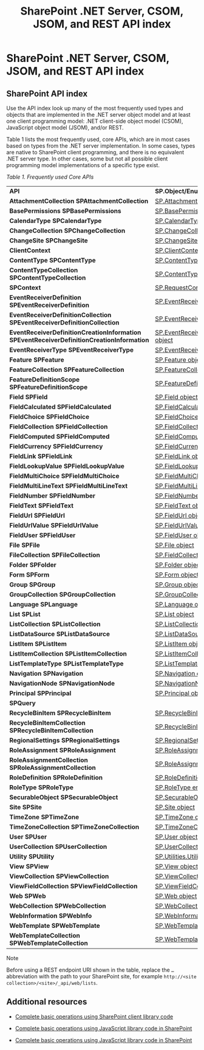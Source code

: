 ﻿---
title: SharePoint .NET Server, CSOM, JSOM, and REST API index
ms.date: 09/25/2017
ms.prod: sharepoint
---


# SharePoint .NET Server, CSOM, JSOM, and REST API index

 
 


## SharePoint API index

Use the API index look up many of the most frequently used types and objects that are implemented in the .NET server object model and at least one client programming model: .NET client-side object model (CSOM), JavaScript object model (JSOM), and/or REST.
 

 
Table 1 lists the most frequently used, core APIs, which are in most cases based on types from the .NET server implementation. In some cases, types are native to SharePoint client programming, and there is no equivalent .NET server type. In other cases, some but not all possible client programming model implementations of a specific type exist.
 

 
 *Table 1. Frequently used Core APIs* 
 

||||
|:-----|:-----|:-----|
|**API**|**SP.Object/Enumeration (sp.js)**|**REST Endpoint**|
|**AttachmentCollection** **SPAttachmentCollection**| [SP.AttachmentCollection](http://msdn.microsoft.com/library/28247ba7-eeaf-e1fc-0609-fb4c39b5d53c%28Office.15%29.aspx)| `…/_api/web/lists('<list id>')/items(<item id>)/attachmentfiles`|
|**BasePermissions** **SPBasePermissions**| [SP.BasePermissions object](http://msdn.microsoft.com/library/40349d51-1068-08c6-8ba4-b23ee58396c4%28Office.15%29.aspx)|N/A|
|**CalendarType** **SPCalendarType**| [SP.CalendarType enumeration](http://msdn.microsoft.com/library/33242ef7-1300-b534-6e8e-c5df1a3df85b%28Office.15%29.aspx)|N/A|
|**ChangeCollection** **SPChangeCollection**| [SP.ChangeCollection object](http://msdn.microsoft.com/library/528b8776-f295-77ff-5403-a3556b4f3081%28Office.15%29.aspx)| `…/_api/web/getchanges(changequery)`|
|**ChangeSite** **SPChangeSite**| [SP.ChangeSite enumeration](http://msdn.microsoft.com/library/fab86803-f106-97d0-6e97-696c91f210cd%28Office.15%29.aspx)|N/A|
|**ClientContext**| [SP.ClientContext object](http://msdn.microsoft.com/library/662619d3-60b9-92a8-5da7-b481c9b73c79%28Office.15%29.aspx)| `…/_api/contextinfo`|
|**ContentType** **SPContentType**| [SP.ContentType object](http://msdn.microsoft.com/library/5418f5ad-8a47-3bf7-a8ac-99b10ba04294%28Office.15%29.aspx)| `…/_api/web/contenttypes('<content type id>')`|
|**ContentTypeCollection** **SPContentTypeCollection**| [SP.ContentTypeCollection object](http://msdn.microsoft.com/library/e89cc14d-40ea-5e7a-c3db-efe7e6697445%28Office.15%29.aspx)| `…/_api/web/contenttypes`|
|**SPContext**| [SP.RequestContext object](http://msdn.microsoft.com/library/7bf846f5-e049-ca89-14b7-cf9fed8a82f1%28Office.15%29.aspx)|N/A|
|**EventReceiverDefinition** **SPEventReceiverDefinition**| [SP.EventReceiverDefinition object](http://msdn.microsoft.com/library/7d78e562-fb0e-2e87-aa47-022aa0c5848c%28Office.15%29.aspx)| `…/_api/web/eventreceivers`|
|**EventReceiverDefinitionCollection** **SPEventReceiverDefinitionCollection**| [SP.EventReceiverDefinitionCollection object](http://msdn.microsoft.com/library/1a495e76-00ab-4e20-e824-c3612458448d%28Office.15%29.aspx)| `…/_api/web/eventreceivers(eventreceiverid)`|
|**EventReceiverDefinitionCreationInformation** **SPEventReceiverDefinitionCreationInformation**| [SP.EventReceiverDefinitionCreationInformation object](http://msdn.microsoft.com/library/38382946-d098-b658-306f-019ee4d0e15e%28Office.15%29.aspx)|N/A|
|**EventReceiverType** **SPEventReceiverType**| [SP.EventReceiverType enumeration](http://msdn.microsoft.com/library/8b4db240-9814-052c-fb67-1e840b610969%28Office.15%29.aspx)|N/A|
|**Feature** **SPFeature**| [SP.Feature object](http://msdn.microsoft.com/library/e998df87-9250-17d1-737d-a37092f36ec8%28Office.15%29.aspx)| `…/_api/web/features(featureid)`|
|**FeatureCollection** **SPFeatureCollection**| [SP.FeatureCollection object](http://msdn.microsoft.com/library/ab02330d-3102-8342-5641-a9a4f6a48772%28Office.15%29.aspx)| `…/_api/web/features`|
|**FeatureDefinitionScope** **SPFeatureDefinitionScope**| [SP.FeatureDefinitionScope enumeration](http://msdn.microsoft.com/library/574f7613-5707-d0ad-dc72-02d639a299ff%28Office.15%29.aspx)|N/A|
|**Field** **SPField**| [SP.Field object](http://msdn.microsoft.com/library/d1e50cda-8d5e-47aa-8c78-23b1707dca04%28Office.15%29.aspx)| […/_api/web/fields('<field id>')](http://msdn.microsoft.com/library/fields-rest-api-reference%28Office.15%29.aspx#bk_Field)|
|**FieldCalculated** **SPFieldCalculated**| [SP.FieldCalculated object](http://msdn.microsoft.com/library/40a5b764-f1be-482b-7779-88e9bbb3f70a%28Office.15%29.aspx)| […/_api/web/fields('<field id>')](http://msdn.microsoft.com/library/fields-rest-api-reference%28Office.15%29.aspx#bk_FieldCalculated)|
|**FieldChoice** **SPFieldChoice**| [SP.FieldChoice object](http://msdn.microsoft.com/library/4521054f-8b98-892a-1e4f-016684e2872f%28Office.15%29.aspx)| […/_api/web/fields('<field id>')](http://msdn.microsoft.com/library/fields-rest-api-reference%28Office.15%29.aspx#bk_FieldMultiChoice)|
|**FieldCollection** **SPFieldCollection**| [SP.FieldCollection object](http://msdn.microsoft.com/library/db532e07-a4e8-d2f8-4ac8-c14de4adc761%28Office.15%29.aspx)| […/_api/web/fields](http://msdn.microsoft.com/library/fields-rest-api-reference%28Office.15%29.aspx#bk_FieldCollection)|
|**FieldComputed** **SPFieldComputed**| [SP.FieldComputed object](http://msdn.microsoft.com/library/c00fcb21-1aab-6aff-cc9c-a7b1c9cd70f6%28Office.15%29.aspx)| […/_api/web/fields('<field id>')](http://msdn.microsoft.com/library/fields-rest-api-reference%28Office.15%29.aspx#bk_FieldComputed)|
|**FieldCurrency** **SPFieldCurrency**| [SP.FieldCurrency object](http://msdn.microsoft.com/library/aef1c982-fb34-3c5c-a6dc-659fd16b32e7%28Office.15%29.aspx)| […/_api/web/fields('<field id>')](http://msdn.microsoft.com/library/fields-rest-api-reference%28Office.15%29.aspx#bk_FieldNumber)|
|**FieldLink** **SPFieldLink**| [SP.FieldLink object](http://msdn.microsoft.com/library/5dc71a19-3260-20fa-73ed-3de3cde37825%28Office.15%29.aspx)| `…/_api/web/contenttypes('<content type id>')/fieldlinks('<field link id>')`|
|**FieldLookupValue** **SPFieldLookupValue**| [SP.FieldLookup object](http://msdn.microsoft.com/library/275b256e-1192-75f5-b604-ec002448be02%28Office.15%29.aspx)|N/A|
|**FieldMultiChoice** **SPFieldMultiChoice**| [SP.FieldMultiChoice object](http://msdn.microsoft.com/library/a9546014-715a-ed57-993f-bbe237f92880%28Office.15%29.aspx)| […/_api/web/fields('<field id>')](http://msdn.microsoft.com/library/fields-rest-api-reference%28Office.15%29.aspx#bk_FieldMultiChoice)|
|**FieldMultiLineText** **SPFieldMultiLineText**| [SP.FieldMultiLineText object](http://msdn.microsoft.com/library/52d130f2-6858-3aa1-88ce-d5b73eccd150%28Office.15%29.aspx)| […/_api/web/fields('<field id>')](http://msdn.microsoft.com/library/fields-rest-api-reference%28Office.15%29.aspx#bk_FieldMultiLineText)|
|**FieldNumber** **SPFieldNumber**| [SP.FieldNumber object](http://msdn.microsoft.com/library/1c3d179f-21a7-66cc-ea16-3341ea50f395%28Office.15%29.aspx)| […/_api/web/fields('<field id>')](http://msdn.microsoft.com/library/fields-rest-api-reference%28Office.15%29.aspx#bk_FieldNumber)|
|**FieldText** **SPFieldText**| [SP.FieldText object](http://msdn.microsoft.com/library/ba9a623c-b387-862d-eb1b-eb9d7fd9e04e%28Office.15%29.aspx)| […/_api/web/fields('<field id>')](http://msdn.microsoft.com/library/fields-rest-api-reference%28Office.15%29.aspx#bk_FieldText)|
|**FieldUrl** **SPFieldUrl**| [SP.FieldUrl object](http://msdn.microsoft.com/library/4eeff596-fa18-d21e-8cc0-fd8463fb5351%28Office.15%29.aspx)| […/_api/web/fields('<field id>')](http://msdn.microsoft.com/library/fields-rest-api-reference%28Office.15%29.aspx#bk_FieldUrl)|
|**FieldUrlValue** **SPFieldUrlValue**| [SP.FieldUrlValue object](http://msdn.microsoft.com/library/3866f4a6-8fda-586a-ecdc-0c7e7d7ad44b%28Office.15%29.aspx)|N/A|
|**FieldUser** **SPFieldUser**| [SP.FieldUser object](http://msdn.microsoft.com/library/9058425f-b35a-b8a3-d5d1-b2abdbf08576%28Office.15%29.aspx)| […/_api/web/fields('<field id>')](http://msdn.microsoft.com/library/fields-rest-api-reference%28Office.15%29.aspx#bk_FieldLookup)|
|**File** **SPFile**| [SP.File object](http://msdn.microsoft.com/library/860609d0-d317-41ca-9164-159e522d07cb%28Office.15%29.aspx)| […/_api/web/getfilebyserverrelativeurl('/<folder name>/<file name>')](http://msdn.microsoft.com/library/files-and-folders-rest-api-reference%28Office.15%29.aspx#bk_File)|
|**FileCollection** **SPFileCollection**| [SP.FieldCollection object](http://msdn.microsoft.com/library/db532e07-a4e8-d2f8-4ac8-c14de4adc761%28Office.15%29.aspx)| […/_api/web/getfolderbyserverrelativeurl('/<folder name>')/files](http://msdn.microsoft.com/library/files-and-folders-rest-api-reference%28Office.15%29.aspx#bk_FileCollection)|
|**Folder** **SPFolder**| [SP.Folder object](http://msdn.microsoft.com/library/60117e9d-6e9c-8aa9-be9f-a287bc1f547f%28Office.15%29.aspx)| […/_api/web/getfolderbyserverrelativeurl('/<folder name>')](http://msdn.microsoft.com/library/files-and-folders-rest-api-reference%28Office.15%29.aspx#bk_Folder)|
|**Form** **SPForm**| [SP.Form object](http://msdn.microsoft.com/library/8d5429c4-c218-a17e-51ee-1d34914d5550%28Office.15%29.aspx)| `…/_api/web/lists(guid'<list id>')/forms('<form id>')`|
|**Group** **SPGroup**| [SP.Group object](http://msdn.microsoft.com/library/763a2172-1d66-cf41-4121-d26902e6f42a%28Office.15%29.aspx)| […/_api/web/sitegroups(<group id>)](http://msdn.microsoft.com/library/users-groups-and-roles-rest-api-reference%28Office.15%29.aspx#bk_Group)|
|**GroupCollection** **SPGroupCollection**| [SP.GroupCollection object](http://msdn.microsoft.com/library/c20fa978-7e6c-e9f6-b169-852872b982e6%28Office.15%29.aspx)| […/_api/web/sitegroups](http://msdn.microsoft.com/library/users-groups-and-roles-rest-api-reference%28Office.15%29.aspx#bk_GroupCollection)|
|**Language** **SPLanguage**| [SP.Language object](http://msdn.microsoft.com/library/072936e7-a23f-f4ea-9c6d-c484b3ba1d25%28Office.15%29.aspx)|N/A|
|**List** **SPList**| [SP.List object](http://msdn.microsoft.com/library/6d4b1a5d-0600-87d3-757d-360679d937dc%28Office.15%29.aspx)| […/_api/web/lists(guid'<list id>')](http://msdn.microsoft.com/library/lists-and-list-items-rest-api-reference%28Office.15%29.aspx#bk_List)|
|**ListCollection** **SPListCollection**| [SP.ListCollection object](http://msdn.microsoft.com/library/abc4fe81-3b0f-dffb-dba5-638c3f58268a%28Office.15%29.aspx)| […/_api/web/lists](http://msdn.microsoft.com/library/lists-and-list-items-rest-api-reference%28Office.15%29.aspx#bk_ListCollection)|
|**ListDataSource** **SPListDataSource**| [SP.ListDataSource object](http://msdn.microsoft.com/library/099059ae-2261-e3f5-d8f2-7dbcbadeff21%28Office.15%29.aspx)|N/A|
|**ListItem** **SPListItem**| [SP.ListItem object](http://msdn.microsoft.com/library/3ea127c9-6cba-fe11-2193-ff2dc5c02fbf%28Office.15%29.aspx)| […/_api/web/lists(guid'<list id>')/items(<item id>)](http://msdn.microsoft.com/library/lists-and-list-items-rest-api-reference%28Office.15%29.aspx#bk_ListItem)|
|**ListItemCollection** **SPListItemCollection**| [SP.ListItemCollection object](http://msdn.microsoft.com/library/05107bcd-32d5-b2a5-05d2-12152441c1fc%28Office.15%29.aspx)| […/_api/web/lists(guid'<list id>')/items](http://msdn.microsoft.com/library/lists-and-list-items-rest-api-reference%28Office.15%29.aspx#bk_ListItemCollection)|
|**ListTemplateType** **SPListTemplateType**| [SP.ListTemplateType enumeration](http://msdn.microsoft.com/library/1ccbd999-9415-8449-6b38-aadb9549f384%28Office.15%29.aspx)|N/A|
|**Navigation** **SPNavigation**| [SP.Navigation object](http://msdn.microsoft.com/library/22777706-0bf1-ae70-0d99-529e643a2f31%28Office.15%29.aspx)| `…/_api/web/navigation`|
|**NavigationNode** **SPNavigationNode**| [SP.NavigationNode object](http://msdn.microsoft.com/library/ec8a4fe0-6996-dba3-f565-4333c5046311%28Office.15%29.aspx)|N/A|
|**Principal** **SPPrincipal**| [SP.Principal object](http://msdn.microsoft.com/library/2d89b994-f692-7b2c-0cd0-be586586d70a%28Office.15%29.aspx)|N/A|
|**SPQuery**||N/A|
|**RecycleBinItem** **SPRecycleBinItem**| [SP.RecycleBinItem object](http://msdn.microsoft.com/library/4109c8f7-2dbe-95db-a0b2-064da24f4ed9%28Office.15%29.aspx)| `…/_api/web/RecycleBin(recyclebinitemid)`|
|**RecycleBinItemCollection** **SPRecycleBinItemCollection**| [SP.RecycleBinItemCollection object](http://msdn.microsoft.com/library/e182d87a-b0be-dc3e-ba9e-69f9148e9366%28Office.15%29.aspx)| `…/_api/web/RecycleBin`|
|**RegionalSettings** **SPRegionalSettings**| [SP.RegionalSettings object](http://msdn.microsoft.com/library/fcf7b8c8-c595-8646-6d60-7ae27084848d%28Office.15%29.aspx)| `…/_api/web/RegionalSettings`|
|**RoleAssignment** **SPRoleAssignment**| [SP.RoleAssignment object](http://msdn.microsoft.com/library/5dd76bb3-c0a0-a3b8-8263-723fe3d542f8%28Office.15%29.aspx)| […/_api/web/roleassignments(<principal id>)](http://msdn.microsoft.com/library/users-groups-and-roles-rest-api-reference%28Office.15%29.aspx#bk_RoleAssignment)|
|**RoleAssignmentCollection** **SPRoleAssignmentCollection**| [SP.RoleAssignmentCollection object](http://msdn.microsoft.com/library/ec84c668-9eca-45e8-40ae-8d9ac283d3b1%28Office.15%29.aspx)| […/_api/web/roleassignments](http://msdn.microsoft.com/library/users-groups-and-roles-rest-api-reference%28Office.15%29.aspx#bk_RoleAssignmentCollection)|
|**RoleDefinition** **SPRoleDefinition**| [SP.RoleDefinition object](http://msdn.microsoft.com/library/a7871c97-07d9-b63f-bdb8-6812adb82be8%28Office.15%29.aspx)| […/_api/web/roledefinitions(<role definition id>)](http://msdn.microsoft.com/library/users-groups-and-roles-rest-api-reference%28Office.15%29.aspx#bk_RoleDefinition)|
|**RoleType** **SPRoleType**| [SP.RoleType enumeration](http://msdn.microsoft.com/library/c2c0149f-6b90-9cd5-73d8-5ee3ab9c2ca9%28Office.15%29.aspx)|N/A|
|**SecurableObject** **SPSecurableObject**| [SP.SecurableObject object](http://msdn.microsoft.com/library/6b9c310e-2a80-9bff-540b-28d54b37c841%28Office.15%29.aspx)|N/A|
|**Site** **SPSite**| [SP.Site object](http://msdn.microsoft.com/library/d3169eb6-882f-180a-2159-34301f66746a%28Office.15%29.aspx)| `…/_api/site`|
|**TimeZone** **SPTimeZone**| [SP.TimeZone object](http://msdn.microsoft.com/library/5bef51e2-c86c-1821-0462-0749e77f9be3%28Office.15%29.aspx)| `…/_api/web/RegionalSettings/TimeZones(timzoneid)`|
|**TimeZoneCollection** **SPTimeZoneCollection**| [SP.TimeZoneCollection object](http://msdn.microsoft.com/library/95b45caa-c88f-2f53-c99e-738859d7bb93%28Office.15%29.aspx)| `…/_api/web/RegionalSettings/TimeZones`|
|**User** **SPUser**| [SP.User object](http://msdn.microsoft.com/library/d36be210-3c1d-c589-e703-1ad66156dc18%28Office.15%29.aspx)| […/_api/web/siteusers(@v)?@v='<login name>'](http://msdn.microsoft.com/library/users-groups-and-roles-rest-api-reference%28Office.15%29.aspx#bk_User)|
|**UserCollection** **SPUserCollection**| [SP.UserCollection object](http://msdn.microsoft.com/library/1bb7bd28-4f19-a8a7-762f-3887c2b8ef7d%28Office.15%29.aspx)| […/_api/web/sitegroups(<group id>)/users](http://msdn.microsoft.com/library/users-groups-and-roles-rest-api-reference%28Office.15%29.aspx#bk_UserCollection)|
|**Utility** **SPUtility**| [SP.Utilities.Utility object (sp.js)](http://msdn.microsoft.com/library/57148667-64ff-7fed-8665-03226e70a96b%28Office.15%29.aspx)|N/A|
|**View** **SPView**| [SP.View object (sp.js)](http://msdn.microsoft.com/library/7b97ecb8-47cc-5c76-231f-81fa4ccae30a%28Office.15%29.aspx)| […/_api/web/lists(guid'<list id>')/views('<view id>')](http://msdn.microsoft.com/library/lists-and-list-items-rest-api-reference%28Office.15%29.aspx#bk_View)|
|**ViewCollection** **SPViewCollection**| [SP.ViewCollection object](http://msdn.microsoft.com/library/3b0214c7-17b3-152c-78fa-a7a01e8b679a%28Office.15%29.aspx)| […/_api/web/lists(guid'<list id>')/views](http://msdn.microsoft.com/library/lists-and-list-items-rest-api-reference%28Office.15%29.aspx#bk_ViewCollection)|
|**ViewFieldCollection** **SPViewFieldCollection**| [SP.ViewFieldCollection object](http://msdn.microsoft.com/library/05cab807-0609-5881-4119-bea2623eb01d%28Office.15%29.aspx)| […/_api/web/lists(guid'<list id>')/views('<view id>')/fields](http://msdn.microsoft.com/library/lists-and-list-items-rest-api-reference%28Office.15%29.aspx#bk_ViewFieldCollection)|
|**Web** **SPWeb**| [SP.Web object](http://msdn.microsoft.com/library/3685fd38-a11d-f07c-c042-13efc6473ba5%28Office.15%29.aspx)| […/_api/web](http://msdn.microsoft.com/library/webs-rest-api-reference%28Office.15%29.aspx#bk_Web)|
|**WebCollection** **SPWebCollection**| [SP.WebCollection object](http://msdn.microsoft.com/library/fa790853-9ced-0e79-4ce4-9228c336d770%28Office.15%29.aspx)| […/_api/web/webs](http://msdn.microsoft.com/library/webs-rest-api-reference%28Office.15%29.aspx#bk_WebCollection)|
|**WebInformation** **SPWebInfo**| [SP.WebInformation object](http://msdn.microsoft.com/library/006ca57d-50c2-9605-c4ef-fee212aacd54%28Office.15%29.aspx)| `…/_api/web/webinfos('<web information id>')`|
|**WebTemplate** **SPWebTemplate**| [SP.WebTemplate object](http://msdn.microsoft.com/library/cd670582-20a3-30b7-20f5-758be6d838da%28Office.15%29.aspx)| `…/_api/web/GetAvailableWebTemplates(languageid,includecrosslanguage)/getbyname(templatename)`|
|**WebTemplateCollection** **SPWebTemplateCollection**| [SP.WebTemplateCollection object](http://msdn.microsoft.com/library/c6e8b2c8-4f0f-bfda-2626-49c59ef92844%28Office.15%29.aspx)| `…/_api/web/GetAvailableWebTemplates(languageid,includecrosslanguage)`|

> [!NOTE] 
> Before using a REST endpoint URI shown in the table, replace the  `…` abbreviation with the path to your SharePoint site, for example `http://<site collection>/<site>/_api/web/lists`.
 


## Additional resources
<a name="bk_addresources"> </a>


-  [Complete basic operations using SharePoint client library code](complete-basic-operations-using-sharepoint-client-library-code.md)
    
 
-  [Complete basic operations using JavaScript library code in SharePoint](complete-basic-operations-using-javascript-library-code-in-sharepoint.md)
    
 
-  [Complete basic operations using JavaScript library code in SharePoint](complete-basic-operations-using-javascript-library-code-in-sharepoint.md)
    
 

